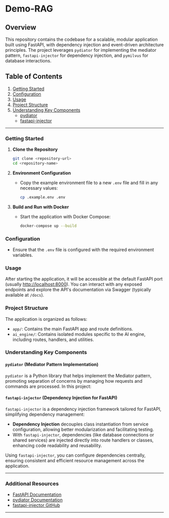 # Demo-RAG

## Overview

This repository contains the codebase for a scalable, modular application built using FastAPI, with dependency injection and event-driven architecture principles. The project leverages `pydiator` for implementing the mediator pattern, `fastapi-injector` for dependency injection, and `pymilvus` for database interactions.

## Table of Contents

1. [Getting Started](#getting-started)
2. [Configuration](#configuration)
3. [Usage](#usage)
4. [Project Structure](#project-structure)
5. [Understanding Key Components](#understanding-key-components)
   - [pydiator](#pydiator)
   - [fastapi-injector](#fastapi-injector)

---

### Getting Started

1. **Clone the Repository**
    ```bash
    git clone <repository-url>
    cd <repository-name>
    ```

2. **Environment Configuration**
   - Copy the example environment file to a new `.env` file and fill in any necessary values:
     ```bash
     cp .example.env .env
     ```

3. **Build and Run with Docker**
   - Start the application with Docker Compose:
     ```bash
     docker-compose up --build
     ```

### Configuration

- Ensure that the `.env` file is configured with the required environment variables.

### Usage

After starting the application, it will be accessible at the default FastAPI port (usually [http://localhost:8000](http://localhost:8000)). You can interact with any exposed endpoints and explore the API's documentation via Swagger (typically available at `/docs`).

### Project Structure

The application is organized as follows:
- `app/`: Contains the main FastAPI app and route definitions.
- `ai_engine/`: Contains isolated modules specific to the AI engine, including routes, handlers, and utilities.

### Understanding Key Components

#### `pydiator` (Mediator Pattern Implementation)

`pydiator` is a Python library that helps implement the Mediator pattern, promoting separation of concerns by managing how requests and commands are processed. In this project:

#### `fastapi-injector` (Dependency Injection for FastAPI)

`fastapi-injector` is a dependency injection framework tailored for FastAPI, simplifying dependency management:
- **Dependency Injection** decouples class instantiation from service configuration, allowing better modularization and facilitating testing.
- With `fastapi-injector`, dependencies (like database connections or shared services) are injected directly into route handlers or classes, enhancing code readability and reusability.

Using `fastapi-injector`, you can configure dependencies centrally, ensuring consistent and efficient resource management across the application.

---

### Additional Resources

- [FastAPI Documentation](https://fastapi.tiangolo.com/)
- [pydiator Documentation](https://github.com/ozgurkara/pydiator-core)
- [fastapi-injector GitHub](https://github.com/matyasrichter/fastapi-injector)

---